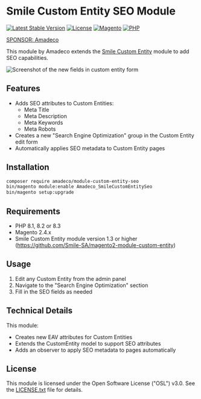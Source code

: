 # Smile Custom Entity SEO Module

[![Latest Stable Version](https://img.shields.io/github/v/release/Amadeco/magento2-smile-custom-entity-seo)](https://github.com/Amadeco/magento2-smile-custom-entity-seo/releases)
[![License](https://img.shields.io/github/license/Amadeco/magento2-smile-custom-entity-seo)](https://github.com/Amadeco/magento2-smile-custom-entity-seo/blob/main/LICENSE)
[![Magento](https://img.shields.io/badge/Magento-2.4.x-brightgreen.svg)](https://magento.com)
[![PHP](https://img.shields.io/badge/PHP-8.3-blue.svg)](https://www.php.net)

[SPONSOR: Amadeco](https://www.amadeco.fr)

This module by Amadeco extends the [Smile Custom Entity](https://github.com/Smile-SA/magento2-module-custom-entity) module to add SEO capabilities.

![Screenshot of the new fields in custom entity form](https://github.com/user-attachments/assets/dedf41e7-394e-4010-9354-23f7d7c5531a)

## Features

- Adds SEO attributes to Custom Entities:
  - Meta Title
  - Meta Description
  - Meta Keywords
  - Meta Robots
- Creates a new "Search Engine Optimization" group in the Custom Entity edit form
- Automatically applies SEO metadata to Custom Entity pages

## Installation

```bash
composer require amadeco/module-custom-entity-seo
bin/magento module:enable Amadeco_SmileCustomEntitySeo
bin/magento setup:upgrade
```

## Requirements

- PHP 8.1, 8.2 or 8.3
- Magento 2.4.x
- Smile Custom Entity module version 1.3 or higher (https://github.com/Smile-SA/magento2-module-custom-entity) 

## Usage

1. Edit any Custom Entity from the admin panel
2. Navigate to the "Search Engine Optimization" section
3. Fill in the SEO fields as needed

## Technical Details

This module:

- Creates new EAV attributes for Custom Entities
- Extends the CustomEntity model to support SEO attributes
- Adds an observer to apply SEO metadata to pages automatically

## License

This module is licensed under the Open Software License ("OSL") v3.0. See the [LICENSE.txt](LICENSE.txt) file for details.
